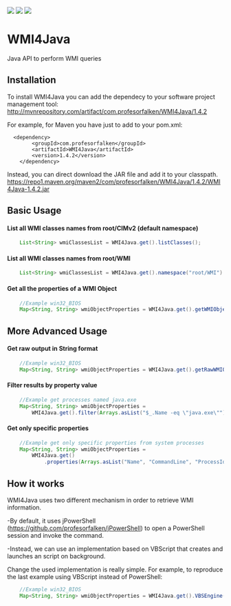 ![](https://img.shields.io/maven-central/v/com.profesorfalken/WMI4Java.svg)
![](https://img.shields.io/github/license/profesorfalken/WMI4Java.svg)
![](https://travis-ci.org/profesorfalken/WMI4Java.svg)

# WMI4Java
Java API to perform WMI queries

## Installation ##

To install WMI4Java you can add the dependecy to your software project management tool: http://mvnrepository.com/artifact/com.profesorfalken/WMI4Java/1.4.2

For example, for Maven you have just to add to your pom.xml: 

      <dependency>
	        <groupId>com.profesorfalken</groupId>
	        <artifactId>WMI4Java</artifactId>
	        <version>1.4.2</version>
        </dependency>

Instead, you can direct download the JAR file and add it to your classpath. 
https://repo1.maven.org/maven2/com/profesorfalken/WMI4Java/1.4.2/WMI4Java-1.4.2.jar

## Basic Usage ##

#### List all WMI classes names from root/CIMv2 (default namespace) ####

```java
    List<String> wmiClassesList = WMI4Java.get().listClasses();
```

#### List all WMI classes names from root/WMI ####

```java
    List<String> wmiClassesList = WMI4Java.get().namespace("root/WMI").listClasses();
```

#### Get all the properties of a WMI Object ####

```java
    //Example win32_BIOS
    Map<String, String> wmiObjectProperties = WMI4Java.get().getWMIObject("Win32_BIOS");
```

## More Advanced Usage ##

#### Get raw output in String format ####

```java
    //Example win32_BIOS
    Map<String, String> wmiObjectProperties = WMI4Java.get().getRawWMIObjectOutput("Win32_BIOS");
```

#### Filter results by property value ####

```java
    //Example get processes named java.exe
    Map<String, String> wmiObjectProperties = 
        WMI4Java.get().filter(Arrays.asList("$_.Name -eq \"java.exe\"")).getWMIObject("Win32_Process");
```

#### Get only specific properties ####
```java
    //Example get only specific properties from system processes
    Map<String, String> wmiObjectProperties = 
        WMI4Java.get()
            .properties(Arrays.asList("Name", "CommandLine", "ProcessId")).getWMIObject("Win32_Process");
```

## How it works ##

WMI4Java uses two different mechanism in order to retrieve WMI information.

-By default, it uses jPowerShell (https://github.com/profesorfalken/jPowerShell) to open a PowerShell session and invoke the command.

-Instead, we can use an implementation based on VBScript that creates and launches an script on background.

Change the used implementation is really simple. For example, to reproduce the last example using VBScript instead of PowerShell:

```java
    //Example win32_BIOS
    Map<String, String> wmiObjectProperties = WMI4Java.get().VBSEngine().getWMIObject("Win32_BIOS");
```
